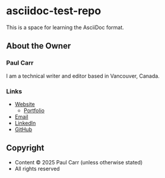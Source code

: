 # asciidoc-test-repo

This is a space for learning the AsciiDoc format.

## About the Owner

### Paul Carr

I am a technical writer and editor based in Vancouver, Canada.

### Links

* [Website](https://paulcarr.tech)
  * [Portfolio](https://paulcarr.tech/portfolio)
* [Email](mailto:info@paulcarr.tech)
* [LinkedIn](https://linkedin.com/in/paulcarrtech)
* [GitHub](https://github.com/paulcarrtech)

## Copyright

* Content &copy; 2025 Paul Carr (unless otherwise stated)
* All rights reserved
